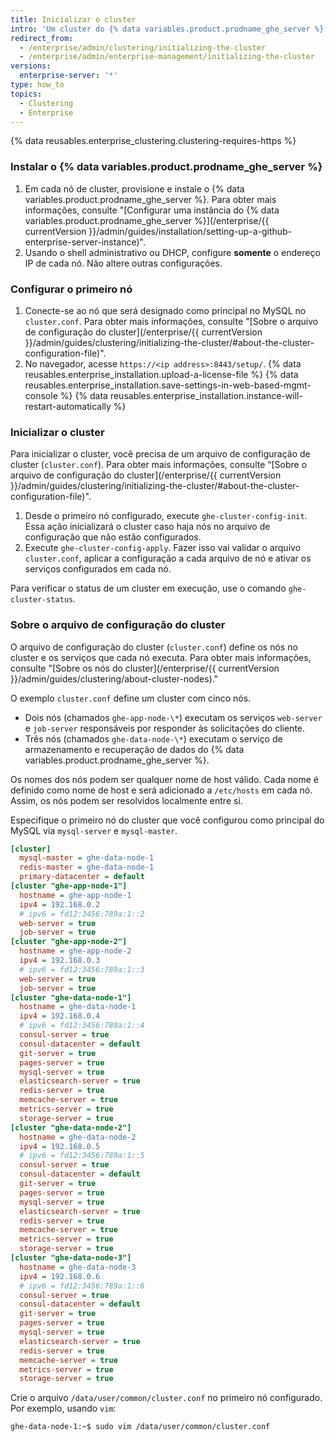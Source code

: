 ```yaml
---
title: Inicializar o cluster
intro: 'Um cluster do {% data variables.product.prodname_ghe_server %} deve ser configurado com uma licença e inicializado usando o shell administrativo (SSH).'
redirect_from:
  - /enterprise/admin/clustering/initializing-the-cluster
  - /enterprise/admin/enterprise-management/initializing-the-cluster
versions:
  enterprise-server: '*'
type: how_to
topics:
  - Clustering
  - Enterprise
---
```


{% data reusables.enterprise_clustering.clustering-requires-https %}

### Instalar o {% data variables.product.prodname_ghe_server %}

1. Em cada nó de cluster, provisione e instale o {% data variables.product.prodname_ghe_server %}. Para obter mais informações, consulte "[Configurar uma instância do {% data variables.product.prodname_ghe_server %}](/enterprise/{{ currentVersion }}/admin/guides/installation/setting-up-a-github-enterprise-server-instance)".
2. Usando o shell administrativo ou DHCP, configure **somente** o endereço IP de cada nó. Não altere outras configurações.

### Configurar o primeiro nó

1. Conecte-se ao nó que será designado como principal no MySQL no `cluster.conf`. Para obter mais informações, consulte "[Sobre o arquivo de configuração do cluster](/enterprise/{{ currentVersion }}/admin/guides/clustering/initializing-the-cluster/#about-the-cluster-configuration-file)".
2. No navegador, acesse `https://<ip address>:8443/setup/`.
{% data reusables.enterprise_installation.upload-a-license-file %}
{% data reusables.enterprise_installation.save-settings-in-web-based-mgmt-console %}
{% data reusables.enterprise_installation.instance-will-restart-automatically %}

### Inicializar o cluster

Para inicializar o cluster, você precisa de um arquivo de configuração de cluster (`cluster.conf`). Para obter mais informações, consulte “[Sobre o arquivo de configuração do cluster](/enterprise/{{ currentVersion }}/admin/guides/clustering/initializing-the-cluster/#about-the-cluster-configuration-file)".

1. Desde o primeiro nó configurado, execute `ghe-cluster-config-init`.  Essa ação inicializará o cluster caso haja nós no arquivo de configuração que não estão configurados.
2. Execute `ghe-cluster-config-apply`. Fazer isso vai validar o arquivo `cluster.conf`, aplicar a configuração a cada arquivo de nó e ativar os serviços configurados em cada nó.

Para verificar o status de um cluster em execução, use o comando `ghe-cluster-status`.

### Sobre o arquivo de configuração do cluster

O arquivo de configuração do cluster (`cluster.conf`) define os nós no cluster e os serviços que cada nó executa. Para obter mais informações, consulte "[Sobre os nós do cluster](/enterprise/{{ currentVersion }}/admin/guides/clustering/about-cluster-nodes)."

O exemplo `cluster.conf` define um cluster com cinco nós.

  - Dois nós (chamados `ghe-app-node-\*`) executam os serviços `web-server` e `job-server` responsáveis por responder às solicitações do cliente.
  - Três nós (chamados `ghe-data-node-\*`) executam o serviço de armazenamento e recuperação de dados do {% data variables.product.prodname_ghe_server %}.

Os nomes dos nós podem ser qualquer nome de host válido. Cada nome é definido como nome de host e será adicionado a `/etc/hosts` em cada nó. Assim, os nós podem ser resolvidos localmente entre si.

Especifique o primeiro nó do cluster que você configurou como principal do MySQL via `mysql-server` e `mysql-master`.

```ini
[cluster]
  mysql-master = ghe-data-node-1
  redis-master = ghe-data-node-1
  primary-datacenter = default
[cluster "ghe-app-node-1"]
  hostname = ghe-app-node-1
  ipv4 = 192.168.0.2
  # ipv6 = fd12:3456:789a:1::2
  web-server = true
  job-server = true
[cluster "ghe-app-node-2"]
  hostname = ghe-app-node-2
  ipv4 = 192.168.0.3
  # ipv6 = fd12:3456:789a:1::3
  web-server = true
  job-server = true
[cluster "ghe-data-node-1"]
  hostname = ghe-data-node-1
  ipv4 = 192.168.0.4
  # ipv6 = fd12:3456:789a:1::4
  consul-server = true
  consul-datacenter = default
  git-server = true
  pages-server = true
  mysql-server = true
  elasticsearch-server = true
  redis-server = true
  memcache-server = true
  metrics-server = true
  storage-server = true
[cluster "ghe-data-node-2"]
  hostname = ghe-data-node-2
  ipv4 = 192.168.0.5
  # ipv6 = fd12:3456:789a:1::5
  consul-server = true
  consul-datacenter = default
  git-server = true
  pages-server = true
  mysql-server = true
  elasticsearch-server = true
  redis-server = true
  memcache-server = true
  metrics-server = true
  storage-server = true
[cluster "ghe-data-node-3"]
  hostname = ghe-data-node-3
  ipv4 = 192.168.0.6
  # ipv6 = fd12:3456:789a:1::6
  consul-server = true
  consul-datacenter = default
  git-server = true
  pages-server = true
  mysql-server = true
  elasticsearch-server = true
  redis-server = true
  memcache-server = true
  metrics-server = true
  storage-server = true
```

Crie o arquivo `/data/user/common/cluster.conf` no primeiro nó configurado. Por exemplo, usando `vim`:

   ```shell
   ghe-data-node-1:~$ sudo vim /data/user/common/cluster.conf
   ```
   
